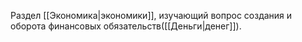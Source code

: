 Раздел [[Экономика|экономики]], изучающий вопрос создания и оборота финансовых обязательств([[Деньги|денег]]).